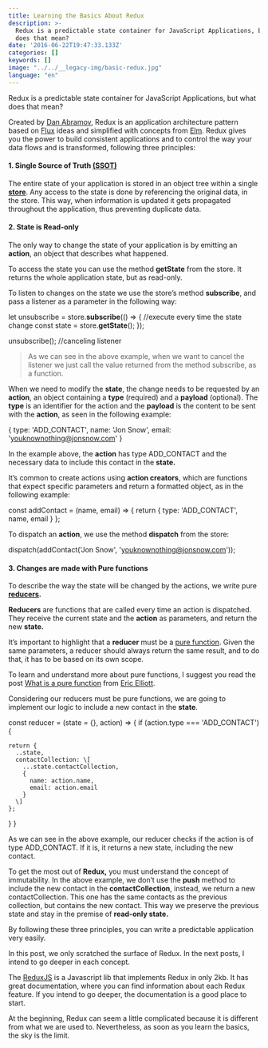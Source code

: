 ```yaml
---
title: Learning the Basics About Redux
description: >-
  Redux is a predictable state container for JavaScript Applications, but what
  does that mean?
date: '2016-06-22T19:47:33.133Z'
categories: []
keywords: []
image: "../../__legacy-img/basic-redux.jpg"
language: "en"
---
```


Redux is a predictable state container for JavaScript Applications, but what does that mean?

Created by [Dan Abramov](https://medium.com/u/a3a8af6addc1), Redux is an application architecture pattern based on [Flux](http://facebook.github.io/flux/) ideas and simplified with concepts from [Elm](https://github.com/evancz/elm-architecture-tutorial/). Redux gives you the power to build consistent applications and to control the way your data flows and is transformed, following three principles:

#### 1\. Single Source of Truth [(SSOT)](https://en.wikipedia.org/wiki/Single_source_of_truth)

The entire state of your application is stored in an object tree within a single  [**store**](http://redux.js.org/docs/Glossary.html#store). Any access to the state is done by referencing the original data, in the store. This way, when information is updated it gets propagated throughout the application, thus preventing duplicate data.

#### 2\. State is Read-only

The only way to change the state of your application is by emitting an **action**, an object that describes what happened.

To access the state you can use the method **getState** from the store. It returns the whole application state, but as read-only.

To listen to changes on the state we use the store’s method **subscribe**, and pass a listener as a parameter in the following way:

let unsubscribe = store.**subscribe**(() => {
  //execute every time the state change
  const state = store.**getState**();
});

unsubscribe(); //canceling listener

> As we can see in the above example, when we want to cancel the listener we just call the value returned from the method subscribe, as a function.

When we need to modify the **state**, the change needs to be requested by an **action**, an object containing a **type** (required) and a **payload** (optional). The **type** is an identifier for the action and the **payload** is the content to be sent with the **action**, as seen in the following example:

{
  type: 'ADD\_CONTACT',
  name: 'Jon Snow',
  email: 'youknownothing@jonsnow.com'
}

In the example above, the **action** has type ADD\_CONTACT and the necessary data to include this contact in the **state.**

It’s common to create actions using **action creators**, which are functions that expect specific parameters and return a formatted object, as in the following example:

const addContact = (name, email) => {
  return {
    type: 'ADD\_CONTACT',
    name,
    email
  }
};

To dispatch an **action**, we use the method **dispatch** from the store:

dispatch(addContact('Jon Snow', 'youknownothing@jonsnow.com'));

#### 3\. Changes are made with Pure functions

To describe the way the state will be changed by the actions, we write pure [**reducers**](http://redux.js.org/docs/Glossary.html#reducer)**.**

**Reducers** are functions that are called every time an action is dispatched. They receive the current state and the **action** as parameters, and return the new **state.**

It’s important to highlight that a **reducer** must be a [pure function](https://en.wikipedia.org/wiki/Pure_function). Given the same parameters, a reducer should always return the same result, and to do that, it has to be based on its own scope.

To learn and understand more about pure functions, I suggest you read the post [What is a pure function](https://medium.com/javascript-scene/master-the-javascript-interview-what-is-a-pure-function-d1c076bec976#.q8sxpapvy) from [Eric Elliott](https://medium.com/u/c359511de780).

Considering our reducers must be pure functions, we are going to implement our logic to include a new contact in the **state**.

const reducer = (state = {}, action) => {
  if (action.type === 'ADD\_CONTACT') {

    return {
      ..state,
      contactCollection: \[
        ...state.contactCollection,
        {
          name: action.name,
          email: action.email
        }
      \]
    };
  }
}

As we can see in the above example, our reducer checks if the action is of type ADD\_CONTACT. If it is, it returns a new state, including the new contact.

To get the most out of **Redux,** you must understand the concept of immutability. In the above example, we don’t use the **push** method  to include the new contact in the **contactCollection**, instead, we return a new contactCollection. This one has the same contacts as the previous collection, but contains the new contact. This way we preserve the previous state and stay in the premise of **read-only state.**

By following these three principles, you can write a predictable application very easily.

In this post, we only scratched the surface of Redux. In the next posts, I intend to go deeper in each concept.

The [ReduxJS](http://redux.js.org/) is a Javascript lib that implements Redux in only 2kb. It has great documentation, where you can find information about each Redux feature. If you intend to go deeper, the documentation is a good place to start.

At the beginning, Redux can seem a little complicated because it is different from what we are used to. Nevertheless, as soon as you learn the basics, the sky is the limit.
